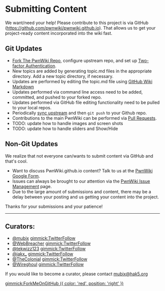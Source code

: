 # Submitting Content
We want/need your help! Please contribute to this project is via GitHub (https://github.com/pwnwiki/pwnwiki.github.io). That allows us to get your project-ready content incorporated into the wiki fast. 

## Git Updates
 * [Fork The PwnWiki Repo](https://help.github.com/articles/fork-a-repo/), configure upstream repo, and set up [Two-factor Authentication](https://help.github.com/articles/about-two-factor-authentication/).
 * New topics are added by generating topic.md files in the appropriate directory. Add a new topic directory, if necessary.
 * Updates are performed by editing the topic.md file using [GitHub Wiki Markdown](https://help.github.com/articles/markdown-basics/)
 * Updates performed via command line access need to be added, committed, and pushed to your forked repo.
 * Updates performed via GitHub file editing functionality need to be pulled to your local repos.
 * Periodically [sync upstream](https://help.github.com/articles/syncing-a-fork/) and then `git push` to your Github repo.
 * Contributions to the main PwnWiki can be performed via [Pull Requests](https://help.github.com/articles/using-pull-requests/).
 * TODO: update how to handle images and screen shots
 * TODO: update how to handle sliders and Show/Hide

## Non-Git Updates
We realize that not everyone can/wants to submit content via GitHub and that's cool. 

 * Want to discuss PwnWiki.github.io content? Talk to us at the [PwnWiki Google Form](https://docs.google.com/forms/d/1N7-jRjnUXoz-UwB2h0du2IrskFJW6hBGs4YsTwvEncE/viewform). 
 * Issues can always be brought to our attention via the [PwnWiki Issue  Management](https://github.com/pwnwiki/pwnwiki.github.io/issues) page.
 * Due to the large amount of submissions and content, there may be a delay between your posting and us getting your content into the project. 

Thanks for your submissions and your patience! 

- - - - - -
## Curators:

  * [@mubix](https://twitter.com/mubix) [gimmick:TwitterFollow](@mubix)
  * [@WebBreacher](https://twitter.com/webbreacher) [gimmick:TwitterFollow](@WebBreacher)
  * [@tekwizz123](https://twitter.com/tekwizz123) [gimmick:TwitterFollow](@tekwizz123)
  * [@jakx_](https://twitter.com/jakx_) [gimmick:TwitterFollow](@jakx_)
  * [@TheColonial](https://twitter.com/TheColonial) [gimmick:TwitterFollow](@TheColonial)
  * [@Wireghoul](https://twitter.com/Wireghoul) [gimmick:TwitterFollow](@Wireghoul)
  
If you would like to become a curator, please contact [mubix@hak5.org](mailto:mubix@hak5.org)

[gimmick:ForkMeOnGitHub ({ color: 'red',  position: 'right' })](http://www.github.com/pwnwiki/pwnwiki.github.io/)
